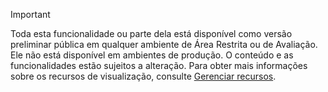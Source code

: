 > [!IMPORTANT]
> Toda esta funcionalidade ou parte dela está disponível como versão preliminar pública em qualquer ambiente de Área Restrita ou de Avaliação. Ele não está disponível em ambientes de produção. O conteúdo e as funcionalidades estão sujeitos a alteração. Para obter mais informações sobre os recursos de visualização, consulte [Gerenciar recursos](../hr-admin-manage-features.md).